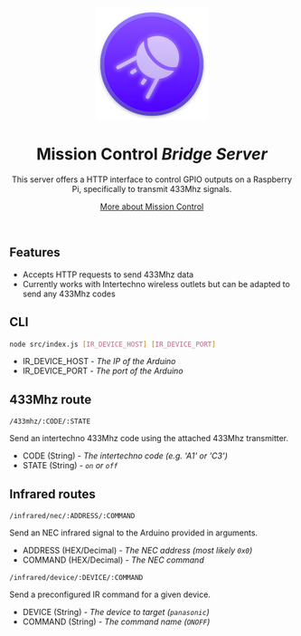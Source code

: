 <div align="center">
    <a href="https://mateffy.me/mission-control-project">
        <img src="resources/icon-web.png">
    </a>
    <h1>Mission Control <i>Bridge Server</i></h1>
    <p>
        This server offers a HTTP interface to control GPIO outputs on a Raspberry Pi, specifically to transmit 433Mhz signals.
    </p>
    <p>
        <a href="https://mateffy.me/mission-control-project">More about Mission Control</a>
    </p>
</div>

<br>

## Features
- Accepts HTTP requests to send 433Mhz data
- Currently works with Intertechno wireless outlets but can be adapted to send any 433Mhz codes

## CLI
```sh
node src/index.js [IR_DEVICE_HOST] [IR_DEVICE_PORT]
``` 
- IR_DEVICE_HOST - *The IP of the Arduino*
- IR_DEVICE_PORT - *The port of the Arduino*

## 433Mhz route
```
/433mhz/:CODE/:STATE
```
Send an intertechno 433Mhz code using the attached 433Mhz transmitter.

- CODE (String) - *The intertechno code (e.g. 'A1' or 'C3')*
- STATE (String) - *`on` or `off`*

## Infrared routes
```
/infrared/nec/:ADDRESS/:COMMAND
```
Send an NEC infrared signal to the Arduino provided in arguments.
- ADDRESS (HEX/Decimal) - *The NEC address (most likely `0x0`)*
- COMMAND (HEX/Decimal) - *The NEC command*

```
/infrared/device/:DEVICE/:COMMAND
```
Send a preconfigured IR command for a given device.
- DEVICE (String) - *The device to target (`panasonic`)*
- COMMAND (String) - *The command name (`ONOFF`)*
